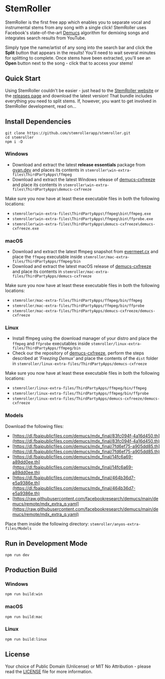 # StemRoller

StemRoller is the first free app which enables you to separate vocal and instrumental stems from any song with a single click! StemRoller uses Facebook's state-of-the-art [Demucs](https://github.com/facebookresearch/demucs) algorithm for demixing songs and integrates search results from YouTube.

Simply type the name/artist of any song into the search bar and click the **Split** button that appears in the results! You'll need to wait several minutes for splitting to complete. Once stems have been extracted, you'll see an **Open** button next to the song - click that to access your stems!

## Quick Start

Using StemRoller couldn't be easier - just head to the [StemRoller website](https://stemroller.com) or the [releases page](https://github.com/stemrollerapp/stemroller/releases) and download the latest version! That bundle includes everything you need to split stems. If, however, you want to get involved in StemRoller development, read on...

## Install Dependencies

```
git clone https://github.com/stemrollerapp/stemroller.git
cd stemroller
npm i -D
```

### Windows

- Download and extract the latest **release essentials** package from [gyan.dev](https://www.gyan.dev/ffmpeg/builds/) and places its contents in `stemroller\win-extra-files\ThirdPartyApps\ffmpeg`
- Download and extract the latest Windows release of [demucs-cxfreeze](https://github.com/stemrollerapp/demucs-cxfreeze/releases) and place its contents in `stemroller\win-extra-files\ThirdPartyApps\demucs-cxfreeze`

Make sure you now have at least these executable files in both the following locations:

- `stemroller\win-extra-files\ThirdPartyApps\ffmpeg\bin\ffmpeg.exe`
- `stemroller\win-extra-files\ThirdPartyApps\ffmpeg\bin\ffprobe.exe`
- `stemroller\win-extra-files\ThirdPartyApps\demucs-cxfreeze\demucs-cxfreeze.exe`

### macOS

- Download and extract the latest ffmpeg snapshot from [evermeet.cx](https://evermeet.cx/ffmpeg/) and place the `ffmpeg` executable inside `stemroller/mac-extra-files/ThirdPartyApps/ffmpeg/bin`
- Download and extract the latest macOS release of [demucs-cxfreeze](https://github.com/stemrollerapp/demucs-cxfreeze/releases) and place its contents in `stemroller/mac-extra-files/ThirdPartyApps/demucs-cxfreeze`

Make sure you now have at least these executable files in both the following locations:

- `stemroller/mac-extra-files/ThirdPartyApps/ffmpeg/bin/ffmpeg`
- `stemroller/mac-extra-files/ThirdPartyApps/ffmpeg/bin/ffprobe`
- `stemroller/mac-extra-files/ThirdPartyApps/demucs-cxfreeze/demucs-cxfreeze`

### Linux

- Install ffmpeg using the download manager of your distro and place the `ffmpeg` and `ffprobe` executables inside `stemroller/linux-extra-files/ThirdPartyApps/ffmpeg/bin`
- Check our the repository of [demucs-cxfreeze](https://github.com/stemrollerapp/demucs-cxfreeze/releases), perform the steps described at _'Freezing Demux'_ and place the contents of the `dist` folder in `stemroller/linux-extra-files/ThirdPartyApps/demucs-cxfreeze`

Make sure you now have at least these executable files in both the following locations:

- `stemroller/linux-extra-files/ThirdPartyApps/ffmpeg/bin/ffmpeg`
- `stemroller/linux-extra-files/ThirdPartyApps/ffmpeg/bin/ffprobe`
- `stemroller/linux-extra-files/ThirdPartyApps/demucs-cxfreeze/demucs-cxfreeze`

### Models

Download the following files:

- [https://dl.fbaipublicfiles.com/demucs/mdx_final/83fc094f-4a16d450.th](https://dl.fbaipublicfiles.com/demucs/mdx_final/83fc094f-4a16d450.th)
- [https://dl.fbaipublicfiles.com/demucs/mdx_final/7fd6ef75-a905dd85.th](https://dl.fbaipublicfiles.com/demucs/mdx_final/7fd6ef75-a905dd85.th)
- [https://dl.fbaipublicfiles.com/demucs/mdx_final/14fc6a69-a89dd0ee.th](https://dl.fbaipublicfiles.com/demucs/mdx_final/14fc6a69-a89dd0ee.th)
- [https://dl.fbaipublicfiles.com/demucs/mdx_final/464b36d7-e5a9386e.th](https://dl.fbaipublicfiles.com/demucs/mdx_final/464b36d7-e5a9386e.th)
- [https://raw.githubusercontent.com/facebookresearch/demucs/main/demucs/remote/mdx_extra_q.yaml](https://raw.githubusercontent.com/facebookresearch/demucs/main/demucs/remote/mdx_extra_q.yaml)

Place them inside the following directory: `stemroller/anyos-extra-files/Models`

## Run in Development Mode

`npm run dev`

## Production Build

### Windows

`npm run build:win`

### macOS

`npm run build:mac`

### Linux

`npm run build:linux`

## License

Your choice of Public Domain (Unlicense) or MIT No Attribution - please read the [LICENSE](https://github.com/stemrollerapp/stemroller/blob/main/LICENSE) file for more information.
